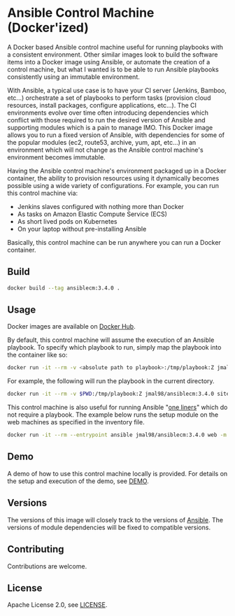 # Ansible Control Machine (Docker'ized)

A Docker based Ansible control machine useful for running playbooks with a consistent environment.  Other similar images look to build the software items into a Docker image using Ansible, or automate the creation of a control machine, but what I wanted is to be able to run Ansible playbooks consistently using an immutable environment.

With Ansible, a typical use case is to have your CI server (Jenkins, Bamboo, etc...) orchestrate a set of playbooks to perform tasks (provision cloud resources, install packages, configure applications, etc...).  The CI environments evolve over time often introducing
dependencies which conflict with those required to run the desired version of Ansible and supporting modules which is a pain to manage IMO.  This Docker image allows you to run a fixed version of Ansible, with dependencies for some of the popular modules (ec2, route53, archive, yum, apt, etc...) in an environment which will not change as the Ansible control machine's environment becomes immutable.

Having the Ansible control machine's environment packaged up in a Docker container, the ability to provision resources using it dynamically becomes possible
using a wide variety of configurations.  For example, you can run this control machine via:

* Jenkins slaves configured with nothing more than Docker
* As tasks on Amazon Elastic Compute Service (ECS)
* As short lived pods on Kubernetes
* On your laptop without pre-installing Ansible

Basically, this control machine can be run anywhere you can run a Docker container.


## Build

```bash
docker build --tag ansiblecm:3.4.0 .
```

## Usage

Docker images are available on [Docker Hub](https://hub.docker.com/r/jmal98/ansiblecm/).

By default, this control machine will assume the execution of an Ansible playbook.  To specify which playbook
to run, simply map the playbook into the container like so:

```bash
docker run -it --rm -v <absolute path to playbook>:/tmp/playbook:Z jmal98/ansiblecm:3.4.0 <playbook arguments>
```


For example, the following will run the playbook in the current directory.

```bash
docker run -it --rm -v $PWD:/tmp/playbook:Z jmal98/ansiblecm:3.4.0 site.yml -i inventory/hosts
```


This control machine is also useful for running Ansible "[one liners](http://docs.ansible.com/ansible/latest/intro_adhoc.html)" which do not require a playbook.  The example below runs the setup module on the web machines as specified in the inventory file.

```bash
docker run -it --rm --entrypoint ansible jmal98/ansiblecm:3.4.0 web -m setup -i inventory
```

## Demo

A demo of how to use this control machine locally is provided.  For details on the setup and execution of the demo, see [DEMO](https://github.com/jmal98/ansiblecm/blob/master/DEMO.md).



## Versions

The versions of this image will closely track to the versions of [Ansible](https://github.com/ansible/ansible).  The versions of module
dependencies will be fixed to compatible versions.

## Contributing

Contributions are welcome.

## License

Apache License 2.0, see [LICENSE](https://github.com/jmal98/ansiblecm/blob/master/LICENSE).
